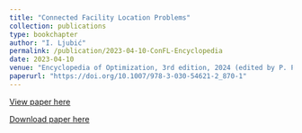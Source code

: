 ```yaml
---
title: "Connected Facility Location Problems"
collection: publications
type: bookchapter 
author: "I. Ljubić"
permalink: /publication/2023-04-10-ConFL-Encyclopedia 
date: 2023-04-10
venue: "Encyclopedia of Optimization, 3rd edition, 2024 (edited by P. Pardalos and O. Prokopyev), Springer, Cham. https://doi.org/10.1007/978-3-030-54621-2_870-1"
paperurl: "https://doi.org/10.1007/978-3-030-54621-2_870-1"
---
```


[View paper here](https://doi.org/10.1007/978-3-030-54621-2_870-1)

[Download paper here]({{site.url}}/docs/publications/ConFL_Encyclopedia.pdf)
